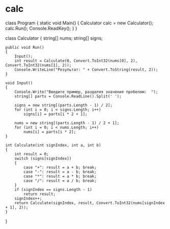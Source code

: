 # calc
class Program
{
    static void Main()
    {
        Calculator calc = new Calculator();
        calc.Run();
        Console.ReadKey();
    }
}

class Calculator
{
    string[] nums;
    string[] signs;

    public void Run()
    {
        Input();
        int result = Calculate(0, Convert.ToInt32(nums[0], 2), Convert.ToInt32(nums[1], 2));
        Console.WriteLine("Результат: " + Convert.ToString(result, 2));
    }

    void Input()
    {
        Console.Write("Введите пример, разделяя значения пробелом:  ");
        string[] parts = Console.ReadLine().Split(' ');

        signs = new string[(parts.Length - 1) / 2];
        for (int i = 0; i < signs.Length; i++)
            signs[i] = parts[i * 2 + 1];

        nums = new string[(parts.Length - 1) / 2 + 1];
        for (int i = 0; i < nums.Length; i++)
            nums[i] = parts[i * 2];
    }

    int Calculate(int signIndex, int a, int b)
    {
        int result = 0;
        switch (signs[signIndex])
        {
            case "+": result = a + b; break;
            case "-": result = a - b; break;
            case "*": result = a * b; break;
            case "/": result = a / b; break;
        }
        if (signIndex == signs.Length - 1)
            return result;
        signIndex++;
        return Calculate(signIndex, result, Convert.ToInt32(nums[signIndex + 1], 2));
    }
}
